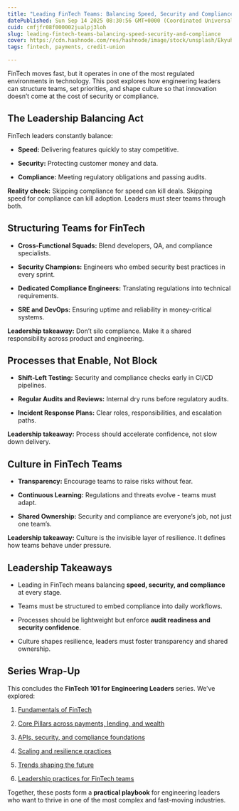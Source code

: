 ```yaml
---
title: "Leading FinTech Teams: Balancing Speed, Security and Compliance"
datePublished: Sun Sep 14 2025 08:30:56 GMT+0000 (Coordinated Universal Time)
cuid: cmfjfr08f000002jualpj3loh
slug: leading-fintech-teams-balancing-speed-security-and-compliance
cover: https://cdn.hashnode.com/res/hashnode/image/stock/unsplash/EkyuhD7uwSM/upload/46d62ecf073a39b3ea617a64ded4e280.jpeg
tags: fintech, payments, credit-union

---
```


FinTech moves fast, but it operates in one of the most regulated environments in technology. This post explores how engineering leaders can structure teams, set priorities, and shape culture so that innovation doesn’t come at the cost of security or compliance.

## The Leadership Balancing Act

FinTech leaders constantly balance:

* **Speed:** Delivering features quickly to stay competitive.
    
* **Security:** Protecting customer money and data.
    
* **Compliance:** Meeting regulatory obligations and passing audits.
    

**Reality check:** Skipping compliance for speed can kill deals. Skipping speed for compliance can kill adoption. Leaders must steer teams through both.

## Structuring Teams for FinTech

* **Cross-Functional Squads:** Blend developers, QA, and compliance specialists.
    
* **Security Champions:** Engineers who embed security best practices in every sprint.
    
* **Dedicated Compliance Engineers:** Translating regulations into technical requirements.
    
* **SRE and DevOps:** Ensuring uptime and reliability in money-critical systems.
    

**Leadership takeaway:** Don’t silo compliance. Make it a shared responsibility across product and engineering.

## Processes that Enable, Not Block

* **Shift-Left Testing:** Security and compliance checks early in CI/CD pipelines.
    
* **Regular Audits and Reviews:** Internal dry runs before regulatory audits.
    
* **Incident Response Plans:** Clear roles, responsibilities, and escalation paths.
    

**Leadership takeaway:** Process should accelerate confidence, not slow down delivery.

## Culture in FinTech Teams

* **Transparency:** Encourage teams to raise risks without fear.
    
* **Continuous Learning:** Regulations and threats evolve - teams must adapt.
    
* **Shared Ownership:** Security and compliance are everyone’s job, not just one team’s.
    

**Leadership takeaway:** Culture is the invisible layer of resilience. It defines how teams behave under pressure.

## Leadership Takeaways

* Leading in FinTech means balancing **speed, security, and compliance** at every stage.
    
* Teams must be structured to embed compliance into daily workflows.
    
* Processes should be lightweight but enforce **audit readiness and security confidence**.
    
* Culture shapes resilience, leaders must foster transparency and shared ownership.
    

## Series Wrap-Up

This concludes the **FinTech 101 for Engineering Leaders** series. We’ve explored:

1. [Fundamentals of FinTech](https://blog.faizahmed.in/fintech-fundamentals-every-engineering-leader-should-know-2025-edition)
    
2. [Core Pillars across payments, lending, and wealth](https://blog.faizahmed.in/core-pillars-of-fintech-payments-lending-wealth-and-beyond)
    
3. [APIs, security, and compliance foundations](https://blog.faizahmed.in/apis-security-and-compliance-the-technical-backbone-of-fintech)
    
4. [Scaling and resilience practices](https://blog.faizahmed.in/building-scalable-and-resilient-fintech-systems)
    
5. [Trends shaping the future](https://blog.faizahmed.in/trends-shaping-the-future-of-fintech)
    
6. [Leadership practices for FinTech teams](https://blog.faizahmed.in/leading-fintech-teams-balancing-speed-security-and-compliance)
    

Together, these posts form a **practical playbook** for engineering leaders who want to thrive in one of the most complex and fast-moving industries.